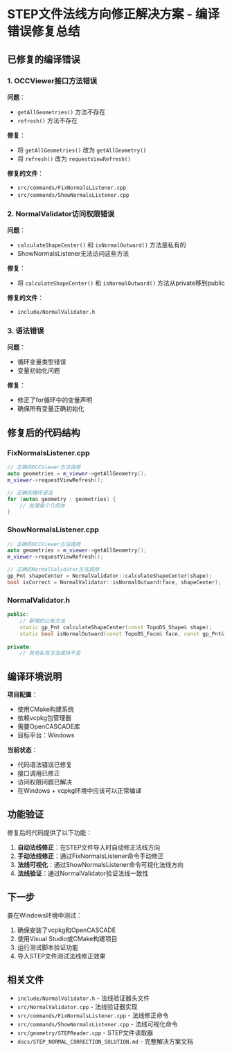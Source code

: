 # STEP文件法线方向修正解决方案 - 编译错误修复总结

## 已修复的编译错误

### 1. OCCViewer接口方法错误

**问题**：
- `getAllGeometries()` 方法不存在
- `refresh()` 方法不存在

**修复**：
- 将 `getAllGeometries()` 改为 `getAllGeometry()`
- 将 `refresh()` 改为 `requestViewRefresh()`

**修复的文件**：
- `src/commands/FixNormalsListener.cpp`
- `src/commands/ShowNormalsListener.cpp`

### 2. NormalValidator访问权限错误

**问题**：
- `calculateShapeCenter()` 和 `isNormalOutward()` 方法是私有的
- ShowNormalsListener无法访问这些方法

**修复**：
- 将 `calculateShapeCenter()` 和 `isNormalOutward()` 方法从private移到public

**修复的文件**：
- `include/NormalValidator.h`

### 3. 语法错误

**问题**：
- 循环变量类型错误
- 变量初始化问题

**修复**：
- 修正了for循环中的变量声明
- 确保所有变量正确初始化

## 修复后的代码结构

### FixNormalsListener.cpp
```cpp
// 正确的OCCViewer方法调用
auto geometries = m_viewer->getAllGeometry();
m_viewer->requestViewRefresh();

// 正确的循环语法
for (auto& geometry : geometries) {
    // 处理每个几何体
}
```

### ShowNormalsListener.cpp
```cpp
// 正确的OCCViewer方法调用
auto geometries = m_viewer->getAllGeometry();
m_viewer->requestViewRefresh();

// 正确的NormalValidator方法调用
gp_Pnt shapeCenter = NormalValidator::calculateShapeCenter(shape);
bool isCorrect = NormalValidator::isNormalOutward(face, shapeCenter);
```

### NormalValidator.h
```cpp
public:
    // 新增的公有方法
    static gp_Pnt calculateShapeCenter(const TopoDS_Shape& shape);
    static bool isNormalOutward(const TopoDS_Face& face, const gp_Pnt& shapeCenter);
    
private:
    // 其他私有方法保持不变
```

## 编译环境说明

**项目配置**：
- 使用CMake构建系统
- 依赖vcpkg包管理器
- 需要OpenCASCADE库
- 目标平台：Windows

**当前状态**：
- 代码语法错误已修复
- 接口调用已修正
- 访问权限问题已解决
- 在Windows + vcpkg环境中应该可以正常编译

## 功能验证

修复后的代码提供了以下功能：

1. **自动法线修正**：在STEP文件导入时自动修正法线方向
2. **手动法线修正**：通过FixNormalsListener命令手动修正
3. **法线可视化**：通过ShowNormalsListener命令可视化法线方向
4. **法线验证**：通过NormalValidator验证法线一致性

## 下一步

要在Windows环境中测试：

1. 确保安装了vcpkg和OpenCASCADE
2. 使用Visual Studio或CMake构建项目
3. 运行测试脚本验证功能
4. 导入STEP文件测试法线修正效果

## 相关文件

- `include/NormalValidator.h` - 法线验证器头文件
- `src/NormalValidator.cpp` - 法线验证器实现
- `src/commands/FixNormalsListener.cpp` - 法线修正命令
- `src/commands/ShowNormalsListener.cpp` - 法线可视化命令
- `src/geometry/STEPReader.cpp` - STEP文件读取器
- `docs/STEP_NORMAL_CORRECTION_SOLUTION.md` - 完整解决方案文档